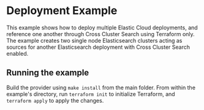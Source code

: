 # Deployment Example

This example shows how to deploy multiple Elastic Cloud deployments, and reference one another through Cross Cluster Search using Terraform only.
The example creates two single node Elasticsearch clusters acting as sources for another Elasticsearch deployment with Cross Cluster Search enabled.

## Running the example

Build the provider using `make install` from the main folder. From within the example's directory, run `terraform init` to initialize Terraform, and `terraform apply` to apply the changes.
